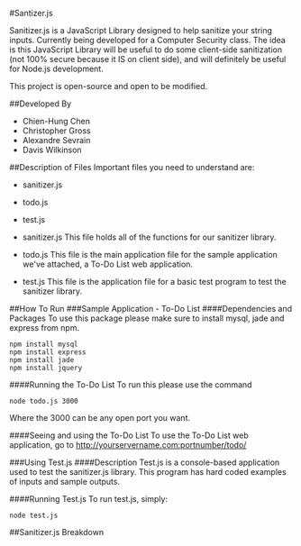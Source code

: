 #Santizer.js

Sanitizer.js is a JavaScript Library designed to help sanitize your string inputs. Currently being developed for a Computer Security class. The idea is this JavaScript Library will be useful to do some client-side sanitization (not 100% secure because it IS on client side), and will definitely be useful for Node.js development.

This project is open-source and open to be modified.

##Developed By
- Chien-Hung Chen
- Christopher Gross
- Alexandre Sevrain
- Davis Wilkinson

##Description of Files
Important files you need to understand are:

- sanitizer.js
- todo.js
- test.js

- sanitizer.js
	This file holds all of the functions for our sanitizer library.

- todo.js
	This file is the main application file for the sample application we've attached, a To-Do List web application.

- test.js
	This file is the application file for a basic test program to test the sanitizer library.
	
##How To Run
###Sample Application - To-Do List
####Dependencies and Packages
To use this package please make sure to install mysql, jade and express from npm.

    npm install mysql
	npm install express
	npm install jade
	npm install jquery


####Running the To-Do List
To run this please use the command

    node todo.js 3000

Where the 3000 can be any open port you want.

####Seeing and using the To-Do List
To use the To-Do List web application, go to http://yourservername.com:portnumber/todo/

###Using Test.js
####Description
Test.js is a console-based application used to test the sanitizer.js library. This program has hard coded examples of inputs and sample outputs.

####Running Test.js
To run test.js, simply:

	node test.js


##Sanitizer.js Breakdown